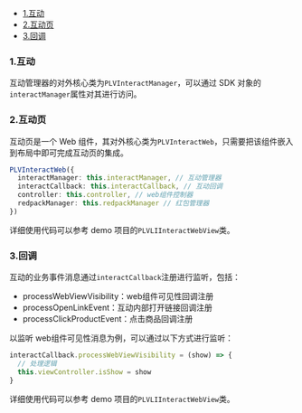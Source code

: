 <!-- START doctoc generated TOC please keep comment here to allow auto update -->
<!-- DON'T EDIT THIS SECTION, INSTEAD RE-RUN doctoc TO UPDATE -->

- [1.互动](#1%E4%BA%92%E5%8A%A8)
- [2.互动页](#2%E4%BA%92%E5%8A%A8%E9%A1%B5)
- [3.回调](#3%E5%9B%9E%E8%B0%83)

<!-- END doctoc generated TOC please keep comment here to allow auto update -->

### 1.互动

互动管理器的对外核心类为`PLVInteractManager`，可以通过 SDK 对象的`interactManager`属性对其进行访问。

### 2.互动页

互动页是一个 Web 组件，其对外核心类为`PLVInteractWeb`，只需要把该组件嵌入到布局中即可完成互动页的集成。

```ts
PLVInteractWeb({
  interactManager: this.interactManager, // 互动管理器
  interactCallback: this.interactCallback, // 互动回调
  controller: this.controller, // web组件控制器
  redpackManager: this.redpackManager // 红包管理器
})
```

详细使用代码可以参考 demo 项目的`PLVLIInteractWebView`类。

### 3.回调

互动的业务事件消息通过`interactCallback`注册进行监听，包括：

- processWebViewVisibility：web组件可见性回调注册
- processOpenLinkEvent：互动内部打开链接回调注册
- processClickProductEvent：点击商品回调注册

以监听 web组件可见性消息为例，可以通过以下方式进行监听：

```ts
interactCallback.processWebViewVisibility = (show) => {
  // 处理逻辑
  this.viewController.isShow = show
}
```

详细使用代码可以参考 demo 项目的`PLVLIInteractWebView`类。